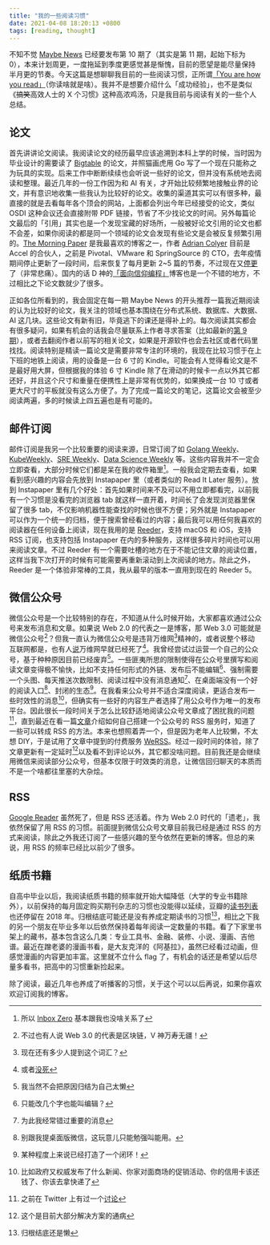 ```yaml
---
title: "我的一些阅读习惯"
date: 2021-04-08 18:20:13 +0800
tags: [reading, thought]
---
```


不知不觉 [Maybe News](/blog/tags/maybe-news) 已经要发布第 10 期了（其实是第 11 期，起始下标为 0），本来计划周更，一度拖延到季度更感觉甚是惭愧，目前的愿望是能尽量保持半月更的节奏。今天这篇是想聊聊我目前的一些阅读习惯，正所谓[「You are how you read」](/blog/2020/06/10/maybe-news-issue-3)（你读啥就是啥）。我并不是想要介绍什么「成功经验」，也不是类似《~~搞笑~~高效人士的 X 个习惯》这种高浓鸡汤，只是我目前与阅读有关的一些个人总结。

<!--truncate-->

## 论文

首先讲讲论文阅读。我阅读论文的经历最早应该追溯到本科上学的时候，当时因为毕业设计的需要读了 [Bigtable](https://research.google/pubs/pub27898) 的论文，并照猫画虎用 Go 写了一个现在只能称之为玩具的实现。后来工作中断断续续也会听说一些好的论文，但并没有系统地去阅读和整理。最近几年的一份工作因为和 AI 有关，才开始比较频繁地接触业界的论文，并有意识地收集一些我认为比较好的论文。收集的渠道其实可以有很多种，最直接的就是去看每年各个顶会的网站，上面都会列出今年已经接受的论文，类似 OSDI 这种会议还会直接附带 PDF 链接，节省了不少找论文的时间。另外每篇论文最后的「引用」其实也是一个发现宝藏的好场所，一般被好论文引用的论文也都不会差，如果你阅读的都是同一个领域的论文会发现有些论文是会被反复频繁引用的。[The Morning Paper](https://blog.acolyer.org) 是我最喜欢的博客之一，作者 [Adrian Colyer](https://accel.com/people/adrian-colyer) 目前是 Accel 的合伙人，之前是 Pivotal、VMware 和 SpringSource 的 CTO，去年疫情期间停止更新了一段时间，后来恢复了每月更新 2~5 篇的节奏，不过现在又[停更](https://blog.acolyer.org/2021/02/08/the-ants-and-the-pheromones)了（非常悲痛）。国内的话 D 神的[「面向信仰编程」](https://draveness.me)博客也是一个不错的地方，不过相比之下论文数就少了很多。

正如各位所看到的，我会固定在每一期 Maybe News 的开头推荐一篇我近期阅读的认为比较好的论文，我关注的领域也基本围绕在分布式系统、数据库、大数据、AI 这几块。这些论文有新有旧，毕竟逃下的课还是得补上的。每次阅读其实都会有很多疑问，如果有机会的话我会尽量联系上作者寻求答案（比如最新的[第 9 期](/blog/2021/03/23/maybe-news-issue-9)），或者去翻阅作者以前写的相关论文，如果是开源软件也会去社区或者代码里找找。阅读特别是精读一篇论文是需要非常专注的环境的，我现在比较习惯于在上下班的地铁上阅读，用的设备是一台 6 寸的 Kindle。可能会有人觉得看论文是不是最好用大屏，但根据我的体验 6 寸 Kindle 除了在滑动的时候卡一点以外其它都还好，并且这个尺寸和重量在便携性上是非常有优势的，如果换成一台 10 寸或者更大尺寸的平板就没有这么方便了。为了完成一篇论文的笔记，这篇论文会被至少阅读两遍，多的时候读上四五遍也是有可能的。

## 邮件订阅

邮件订阅是我另一个比较重要的阅读来源，日常订阅了如 [Golang Weekly](https://golangweekly.com)、[KubeWeekly](https://kubeweekly.io)、[SRE Weekly](https://sreweekly.com)、[Data Science Weekly](https://www.datascienceweekly.org) 等。这些内容我并不一定会立即查看，大部分时候它们都是呆在我的收件箱里[^1]。一般我会定期去查看，如果看到感兴趣的内容会先放到 Instapaper 里（或者类似的 Read It Later 服务）。放到 Instapaper 里有几个好处：首先如果时间来不及可以不用立即都看完，以前我有一个习惯是没看完的浏览器 tab 就这样一直开着，时间长了会发现浏览器里保留了很多 tab，不仅影响机器性能查找的时候也很不方便；另外就是 Instapaper 可以作为一个统一的归档，便于搜索曾经看过的内容；最后我可以用任何我喜欢的阅读器在任何设备上阅读，现在我用的是 [Reeder](https://reederapp.com)，支持 macOS 和 iOS，支持 RSS 订阅，也支持包括 Instapaper 在内的多种服务，这样很多碎片时间也可以用来阅读文章。不过 Reeder 有一个需要吐槽的地方在于不能记住文章的阅读位置，这样当我下次打开的时候有可能需要再重新滚动到上次阅读的地方。除此之外，Reeder 是一个体验非常棒的工具，我从最早的版本一直用到现在的 Reeder 5。

## 微信公众号

微信公众号是一个比较特别的存在，不知道从什么时候开始，大家都喜欢通过公众号来发布消息和文章。如果说 Web 2.0 的代表之一是博客，那 Web 3.0 可能就是微信公众号[^2]？但我一直认为微信公众号是违背万维网[^3]精神的，或者说整个移动互联网都是，也有人[说](https://www.wired.com/2010/08/ff-webrip)万维网早就已经死了[^4]。我曾经尝试过运营一个自己的公众号，基于种种原因目前已经废弃[^5]。一些匪夷所思的限制使得在公众号里撰写和阅读文章变得极不愉快，比如不支持任何形式的外链、发布后不能编辑[^6]、强制需要一个头图、每天推送次数限制、阅读过程中没有消息通知[^7]、在桌面端没有一个好的阅读入口[^8]、封闭的生态[^9]。在我看来公众号并不适合深度阅读，更适合发布一些时效性的消息[^10]，但确实有一些好的内容生产者选择了用公众号作为唯一的发布平台。因此很长一段时间关于怎么比较舒适地阅读公众号文章成了困扰我的问题[^11]，直到最近在看一篇[文章](https://www.zmonster.me/2020/04/17/wechat-articles-rss-solution.html)介绍如何自己搭建一个公众号的 RSS 服务时，知道了一些可以转成 RSS 的方法。本来也想照着弄一个，但是因为老年人比较懒，不太想 DIY，于是试用了文章中提到的付费服务 [WeRSS](https://werss.app)。经过一段时间的体验，除了文章更新有一定延时[^12]以及看不到评论以外，其它都没啥问题。目前我还是会继续用微信来阅读部分公众号，但基本仅限于时效类的消息，让微信回归聊天的本质而不是一个啥都往里塞的大杂烩。

## RSS

[Google Reader](https://en.wikipedia.org/wiki/Google_Reader) 虽然死了，但是 RSS 还活着。作为 Web 2.0 时代的「遗老」，我依然保留了用 RSS 的习惯。前面提到微信公众号文章目前我已经是通过 RSS 的方式来阅读，除此之外我还订阅了一些感兴趣的至今依然在更新的博客。但总的来说，用 RSS 的频率已经比以前少了很多。

## 纸质书籍

自高中毕业以后，我阅读纸质书籍的频率就开始大幅降低（大学的专业书籍除外），以前保持的每月固定购买期刊杂志的习惯也没能得以延续，豆瓣的[读书列表](https://book.douban.com/people/xiaogaozi/collect)也还停留在 2018 年。归根结底可能还是没有养成定期读书的习惯[^13]，相比之下我的另一个朋友在毕业多年以后依然保持着每年阅读一定数量的书籍。看了下家里书架上的藏书，基本包含这么几类：专业工具书、金融、装修、小说、漫画、吉他谱。最近在蹭老婆的漫画书看，是大友克洋的《阿基拉》，虽然已经看过动画，但感觉漫画的内容更加丰富。这里就不立什么 flag 了，有机会的话还是希望以后尽量多看书，把高中的习惯重新捡起来。

除了阅读，最近几年也养成了听播客的习惯，关于这个可以以后再说，如果你喜欢欢迎订阅我的博客。

[^1]: 所以 [Inbox Zero](https://www.youtube.com/watch?v=z9UjeTMb3Yk) 基本跟我也没啥关系了
[^2]: 不过也有人说 Web 3.0 的代表是区块链，V 神万寿无疆！
[^3]: 现在还有多少人提到这个词汇？
[^4]: 或者[没死](https://www.wired.com/insights/2014/02/web-dead)
[^5]: 我当然不会把原因归结为自己太懒
[^6]: 只能改几个字也能叫编辑？
[^7]: 为此我经常错过重要的消息
[^8]: 别跟我提桌面版微信，这玩意儿只能勉强叫能用。
[^9]: 某种程度上来说已经打造了一个闭环！
[^10]: 比如政府又权威发布了什么新闻、你家对面商场的促销活动、你的信用卡该还钱了、你该去拿快递了
[^11]: 之前在 Twitter 上有过一个[讨论](https://twitter.com/xiaogaozi/status/1270657764709355520)
[^12]: 这个是目前大部分解决方案的通病
[^13]: 归根结底还是懒
